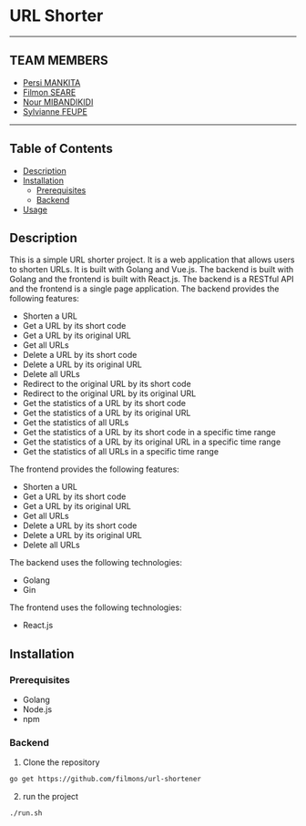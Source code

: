 # URL Shorter
***
## TEAM MEMBERS

- [Persi MANKITA](https://github.com/persi-man)
- [Filmon SEARE](https://github.com/filmons)
- [Nour MIBANDIKIDI](https://github.com/Nour-Mibandikidi)
- [Sylvianne FEUPE](https://github.com/riade2014)
***
## Table of Contents
- [Description](#description)
- [Installation](#installation)
  - [Prerequisites](#prerequisites)
  - [Backend](#backend)
- [Usage](#usage)

## Description
This is a simple URL shorter project. It is a web application that allows users to shorten URLs. It is built with Golang and Vue.js. The backend is built with Golang and the frontend is built with React.js. The backend is a RESTful API and the frontend is a single page application. The backend provides the following features:
- Shorten a URL
- Get a URL by its short code
- Get a URL by its original URL
- Get all URLs
- Delete a URL by its short code
- Delete a URL by its original URL
- Delete all URLs
- Redirect to the original URL by its short code
- Redirect to the original URL by its original URL
- Get the statistics of a URL by its short code
- Get the statistics of a URL by its original URL
- Get the statistics of all URLs
- Get the statistics of a URL by its short code in a specific time range
- Get the statistics of a URL by its original URL in a specific time range
- Get the statistics of all URLs in a specific time range

The frontend provides the following features:
- Shorten a URL
- Get a URL by its short code
- Get a URL by its original URL
- Get all URLs
- Delete a URL by its short code
- Delete a URL by its original URL
- Delete all URLs

The backend uses the following technologies:
- Golang
- Gin

The frontend uses the following technologies:
- React.js


## Installation
### Prerequisites
- Golang
- Node.js
- npm

### Backend
1. Clone the repository
```bash
go get https://github.com/filmons/url-shortener
```

2. run the project
```bash
./run.sh
```